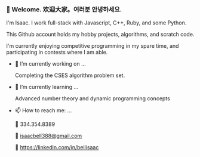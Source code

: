 ### 👋 Welcome. 欢迎大家。여러분 안녕하세요.

I'm Isaac. I work full-stack with Javascript, C++, Ruby, and some Python.

This Github account holds my hobby projects, algorithms, and scratch code. 

I'm currently enjoying competitive programming in my spare time, and participating in contests where I am able.

- 🔭 I’m currently working on ...
  
  Completing the CSES algorithm problem set.

- 🌱 I’m currently learning ...
  
  Advanced number theory and dynamic programming concepts

- 📫 How to reach me: ...

  📱 334.354.8389
  
  📧 isaacbell388@gmail.com
  
  🔗 https://linkedin.com/in/bellisaac
 
